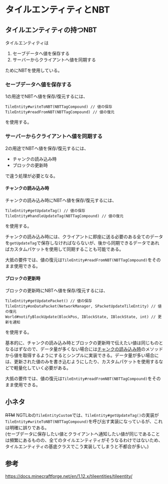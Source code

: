 # タイルエンティティとNBT

## タイルエンティティの持つNBT

タイルエンティティは

1. セーブデータへ値を保存する
2. サーバーからクライアントへ値を同期する

ためにNBTを使用している。

### セーブデータへ値を保存する

1の用途でNBTへ値を保存/復元するには、
```
TileEntity#writeToNBT(NBTTagCompound) // 値の保存
TileEntity#readFromNBT(NBTTagCompound) // 値の復元
```
を使用する。

### サーバーからクライアントへ値を同期する

2の用途でNBTへ値を保存/復元するには、

- チャンクの読み込み時
- ブロックの更新時

で違う処理が必要となる。  

#### チャンクの読み込み時

チャンクの読み込み時にNBTへ値を保存/復元するには、
```
TileEntity#getUpdateTag() // 値の保存
TileEntity#handleUpdateTag(NBTTagCompound) // 値の復元
```
を使用する。

チャンクの読み込み時には、クライアントに即座に送る必要のある全てのデータを`getUpdateTag`で保存しなければならないが、後から同期できるデータであればカスタムパケットを使用して同期することも可能である。

大抵の要件では、値の復元は`TileEntity#readFromNBT(NBTTagCompound)`をそのまま使用できる。

#### ブロックの更新時

ブロックの更新時にNBTへ値を保存/復元するには、
```
TileEntity#getUpdatePacket() // 値の保存
TileEntity#onDataPacket(NetworkManager, SPacketUpdateTileEntity) // 値の復元
World#notifyBlockUpdate(BlockPos, IBlockState, IBlockState, int) // 更新を通知
```
を使用する。

基本的に、チャンクの読み込み時とブロックの更新時で伝えたい値は同じものとなるはずなので、データ量が多くない場合には[チャンクの読み込み時](#チャンクの読み込み時)のメソッドから値を取得するようにするとシンプルに実装できる。データ量が多い場合には、更新された値のみを書き込むようにしたり、カスタムパケットを使用するなどで軽量化していく必要がある。

大抵の要件では、値の復元は`TileEntity#readFromNBT(NBTTagCompound)`をそのまま使用できる。

## 小ネタ

~~RTM~~ NGTLibの`TileEntityCustom`では、`TileEntity#getUpdateTag()`の実装が`TileEntity#writeToNBT(NBTTagCompound)`を呼び出す実装になっているが、これは明確に誤りである。  
(セーブデータに保存したい値とクライアントへ通知したい値が同じであることは頻繁にあるものの、全てのタイルエンティティがそうなるわけではないため、タイルエンティティの基底クラスでこう実装してしまうと不都合が多い。)

## 参考

https://docs.minecraftforge.net/en/1.12.x/tileentities/tileentity/
